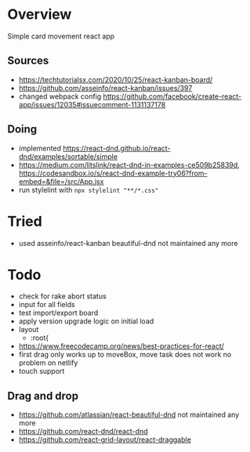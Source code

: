 # Overview
Simple card movement react app

## Sources
- https://techtutorialsx.com/2020/10/25/react-kanban-board/
- https://github.com/asseinfo/react-kanban/issues/397
- changed webpack config https://github.com/facebook/create-react-app/issues/12035#issuecomment-1131137178
## Doing
- implemented https://react-dnd.github.io/react-dnd/examples/sortable/simple
- https://medium.com/litslink/react-dnd-in-examples-ce509b25839d, https://codesandbox.io/s/react-dnd-example-try06?from-embed=&file=/src/App.jsx
- run stylelint with `npx stylelint "**/*.css"`
# Tried
- used asseinfo/react-kanban
  beautiful-dnd not maintained any more
# Todo
- check for rake abort status
- input for all fields
- test import/export board
- apply version upgrade logic on initial load
- layout
  - :root{
- https://www.freecodecamp.org/news/best-practices-for-react/
- first drag only works up to moveBox, move task does not work
  no problem on netlify
- touch support
## Drag and drop
- https://github.com/atlassian/react-beautiful-dnd not maintained any more
- https://github.com/react-dnd/react-dnd
- https://github.com/react-grid-layout/react-draggable
